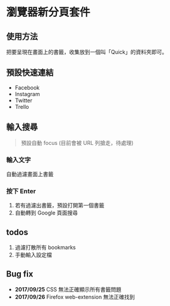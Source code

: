 # 瀏覽器新分頁套件

## 使用方法

把要呈現在畫面上的書籤，收集放到一個叫「Quick」的資料夾即可。

## 預設快速連結

- Facebook
- Instagram
- Twitter
- Trello

## 輸入搜尋

> 預設自動 focus (目前會被 URL 列搶走，待處理)

### 輸入文字

自動過濾畫面上書籤

### 按下 Enter

1. 若有過濾出書籤，預設打開第一個書籤
2. 自動轉到 Google 頁面搜尋

## todos

1. 過濾打散所有 bookmarks
2. 手動輸入設定檔

## Bug fix

- **2017/09/25** CSS 無法正確顯示所有書籤問題
- **2017/09/26** Firefox web-extension 無法正確找到
